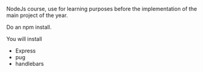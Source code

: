 NodeJs course, use for learning purposes before the implementation of the main project of the year.

Do an npm install.

You will install

- Express
- pug
- handlebars
